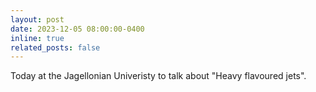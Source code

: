 ```yaml
---
layout: post
date: 2023-12-05 08:00:00-0400
inline: true
related_posts: false
---
```


Today at the Jagellonian Univeristy to talk about "Heavy flavoured jets".
